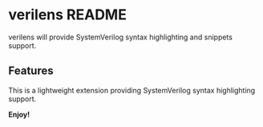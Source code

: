 # verilens README

verilens will provide SystemVerilog syntax highlighting and snippets support.

## Features

This is a lightweight extension providing SystemVerilog syntax highlighting support.

**Enjoy!**

